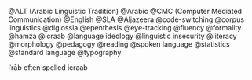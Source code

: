 @ALT (Arabic Linguistic Tradition)
@Arabic
@CMC (Computer Mediated Communication)
@English 
@SLA
@Aljazeera
@code-switching
@corpus linguistics
@diglossia
@epenthesis
@eye-tracking
@fluency
@formality
@hamza
@icraab
@language ideology
@linguistic insecurity
@literacy
@morphology
@pedagogy
@reading
@spoken language
@statistics
@standard language
@typography

iʿrāb often spelled icraab
